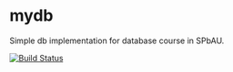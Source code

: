 # mydb
 Simple db implementation for database course in SPbAU.

[![Build Status](https://travis-ci.org/fbocharov/mydb.svg?branch=master)](https://travis-ci.org/fbocharov/mydb)